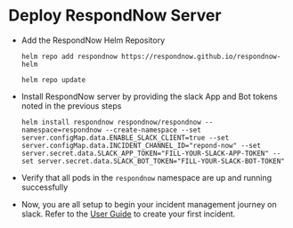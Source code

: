# Deploy RespondNow Server

- Add the RespondNow Helm Repository

  `helm repo add respondnow https://respondnow.github.io/respondnow-helm`

  `helm repo update`

- Install RespondNow server by providing the slack App and Bot tokens noted in the previous steps

  `helm install respondnow respondnow/respondnow --namespace=respondnow --create-namespace --set server.configMap.data.ENABLE_SLACK_CLIENT=true --set server.configMap.data.INCIDENT_CHANNEL_ID="repond-now" --set server.secret.data.SLACK_APP_TOKEN="FILL-YOUR-SLACK-APP-TOKEN" --set server.secret.data.SLACK_BOT_TOKEN="FILL-YOUR-SLACK-BOT-TOKEN"`

- Verify that all pods in the `respondnow` namespace are up and running successfully

- Now, you are all setup to begin your incident management journey on slack. Refer to the [User Guide](https://respondnow.github.io/respondnow/user-guide/slack-based-incident-management/create-incidents/) to create your first incident. 


